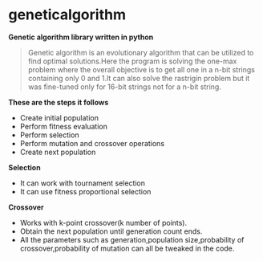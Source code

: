 # geneticalgorithm
**Genetic algorithm library written in python** 

> Genetic algorithm is an evolutionary algorithm that can be utilized to find optimal solutions.Here the program is solving the one-max problem where the overall objective is to get all one in a n-bit strings containing only 0 and 1.It can also solve the rastrigin problem but it was fine-tuned only for 16-bit strings not for a n-bit string.

**These are the steps it follows**
- Create initial population
- Perform fitness evaluation
- Perform selection
- Perform mutation and crossover operations
- Create next population

**Selection**
- It can work with tournament selection
- It can use fitness proportional selection

**Crossover**
- Works with k-point crossover(k number of points).
- Obtain the next population until generation count ends.
- All the parameters such as generation,population size,probability of crossover,probability of mutation can all be tweaked in the code.
